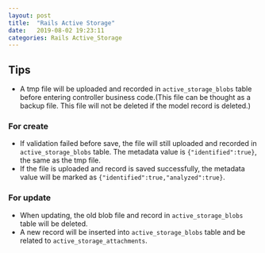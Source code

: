 ```yaml
---
layout: post
title:  "Rails Active Storage"
date:   2019-08-02 19:23:11
categories: Rails Active_Storage
---
```


## Tips
* A tmp file will be uploaded and recorded in `active_storage_blobs` table before entering controller business code.(This file can be thought as a backup file. This file will not be deleted if the model record is deleted.)
### For create
* If validation failed before save, the file will still uploaded and recorded in `active_storage_blobs` table.
The metadata value is  `{"identified":true}`, the same as the tmp file.
* If the file is uploaded and record is saved successfully, the metadata value will be marked as `{"identified":true,"analyzed":true}`. 
### For update
* When updating, the old blob file and record in `active_storage_blobs` table will be deleted.
* A new record will be inserted into `active_storage_blobs` table and be related to `active_storage_attachments`.

